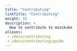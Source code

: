 ```yaml
---
title: "Contributing"
linkTitle: "Contributing"
weight: 10
description: >
  How to contribute to minikube
aliases:
 - /docs/contributing
 - /docs/contributing/guide
---
```

